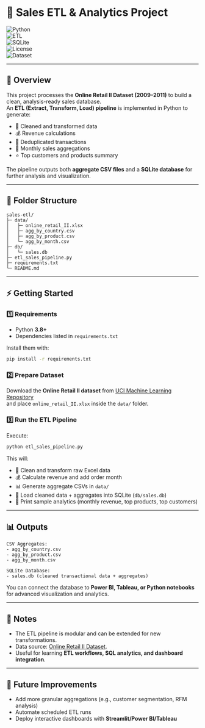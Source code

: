 # 🛒 Sales ETL & Analytics Project  

![Python](https://img.shields.io/badge/Python-3.8%2B-blue)  
![ETL](https://img.shields.io/badge/ETL-Pipeline-orange)  
![SQLite](https://img.shields.io/badge/Database-SQLite-green)  
![License](https://img.shields.io/badge/License-MIT-lightgrey)  
![Dataset](https://img.shields.io/badge/Dataset-Online%20Retail%20II-yellow)  

---

## 📖 Overview

This project processes the **Online Retail II Dataset (2009–2011)** to build a clean, analysis-ready sales database.  
An **ETL (Extract, Transform, Load) pipeline** is implemented in Python to generate:

- 🧹 Cleaned and transformed data  
- 💰 Revenue calculations  
- 🔁 Deduplicated transactions  
- 📅 Monthly sales aggregations  
- ⭐ Top customers and products summary  

The pipeline outputs both **aggregate CSV files** and a **SQLite database** for further analysis and visualization.

---

## 📂 Folder Structure

```text
sales-etl/
├─ data/                     
│   ├─ online_retail_II.xlsx  
│   ├─ agg_by_country.csv     
│   ├─ agg_by_product.csv     
│   └─ agg_by_month.csv       
├─ db/                       
│   └─ sales.db
├─ etl_sales_pipeline.py     
├─ requirements.txt          
└─ README.md                 
```
---

## ⚡ Getting Started

### 1️⃣ Requirements

- Python **3.8+**
- Dependencies listed in `requirements.txt`

Install them with:

```bash
pip install -r requirements.txt
```

### 2️⃣ Prepare Dataset

Download the **Online Retail II dataset** from [UCI Machine Learning Repository](https://archive.ics.uci.edu/ml/datasets/Online+Retail+II)  
and place `online_retail_II.xlsx` inside the `data/` folder.

### 3️⃣ Run the ETL Pipeline

Execute:

```bash
python etl_sales_pipeline.py
```

This will:

- 🧹 Clean and transform raw Excel data  
- 💰 Calculate revenue and add order month  
- 📊 Generate aggregate CSVs in `data/`  
- 💾 Load cleaned data + aggregates into SQLite (`db/sales.db`)  
- 🔎 Print sample analytics (monthly revenue, top products, top customers)  

---

## 📊 Outputs

```text
CSV Aggregates:
- agg_by_country.csv
- agg_by_product.csv
- agg_by_month.csv

SQLite Database:
- sales.db (cleaned transactional data + aggregates)
```

You can connect the database to **Power BI, Tableau, or Python notebooks** for advanced visualization and analytics.

---

## 📝 Notes

- The ETL pipeline is modular and can be extended for new transformations.  
- Data source: [Online Retail II Dataset](https://archive.ics.uci.edu/ml/datasets/Online+Retail+II).  
- Useful for learning **ETL workflows, SQL analytics, and dashboard integration**.  

---

## 🚀 Future Improvements

- Add more granular aggregations (e.g., customer segmentation, RFM analysis)  
- Automate scheduled ETL runs  
- Deploy interactive dashboards with **Streamlit/Power BI/Tableau**  
